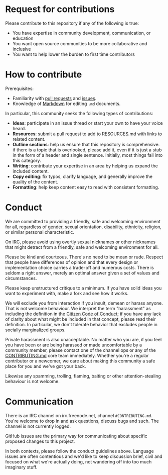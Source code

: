 # Request for contributions

Please contribute to this repository if any of the following is true:
- You have expertise in community development, communication, or education
- You want open source communities to be more collaborative and inclusive
- You want to help lower the burden to first time contributors

# How to contribute

Prerequisites:

- Familiarity with [pull requests](https://help.github.com/articles/using-pull-requests) and [issues](https://guides.github.com/features/issues/).
- Knowledge of [Markdown](https://help.github.com/articles/markdown-basics/) for editing `.md` documents.

In particular, this community seeks the following types of contributions:

- **Ideas**: participate in an issue thread or start your own to have your voice
heard.
- **Resources**: submit a pull request to add to RESOURCES.md with links to related content.
- **Outline sections**: help us ensure that this repository is comprehensive. if
there is a topic that is overlooked, please add it, even if it is just a stub
in the form of a header and single sentence. Initially, most things fall into
this category.
- **Writing**: contribute your expertise in an area by helping us expand the included
content.
- **Copy editing**: fix typos, clarify language, and generally improve the quality
of the content.
- **Formatting**: help keep content easy to read with consistent formatting.

# Conduct

We are committed to providing a friendly, safe and welcoming environment for
all, regardless of gender, sexual orientation, disability, ethnicity, religion,
or similar personal characteristic.

On IRC, please avoid using overtly sexual nicknames or other nicknames that
might detract from a friendly, safe and welcoming environment for all.

Please be kind and courteous. There's no need to be mean or rude.
Respect that people have differences of opinion and that every design or
implementation choice carries a trade-off and numerous costs. There is seldom
a right answer, merely an optimal answer given a set of values and
circumstances.

Please keep unstructured critique to a minimum. If you have solid ideas you
want to experiment with, make a fork and see how it works.

We will exclude you from interaction if you insult, demean or harass anyone.
That is not welcome behaviour. We interpret the term "harassment" as
including the definition in the
[Citizen Code of Conduct](http://citizencodeofconduct.org/);
if you have any lack of clarity about what might be included in that concept,
please read their definition. In particular, we don't tolerate behavior that
excludes people in socially marginalized groups.

Private harassment is also unacceptable. No matter who you are, if you feel
you have been or are being harassed or made uncomfortable by a community
member, please contact one of the channel ops or any of the
[CONTRIBUTING.md](https://github.com/ezzop/CONTRIBUTING.md) core team
immediately. Whether you're a regular contributor or a newcomer, we care about
making this community a safe place for you and we've got your back.

Likewise any spamming, trolling, flaming, baiting or other attention-stealing
behaviour is not welcome.

# Communication

There is an IRC channel on irc.freenode.net, channel `#CONTRIBUTING.md`. You're
welcome to drop in and ask questions, discuss bugs and such. The channel is
not currently logged.

GitHub issues are the primary way for communicating about specific proposed
changes to this project.

In both contexts, please follow the conduct guidelines above. Language issues
are often contentious and we'd like to keep discussion brief, civil and focused
on what we're actually doing, not wandering off into too much imaginary stuff.
